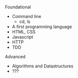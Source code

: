 Foundational
* Command line
  * cd, ls
* A first programming language
* HTML, CSS
* Javascript
* HTTP
* TDD

Advanced
* Algorithms and Datastructures
* ???

